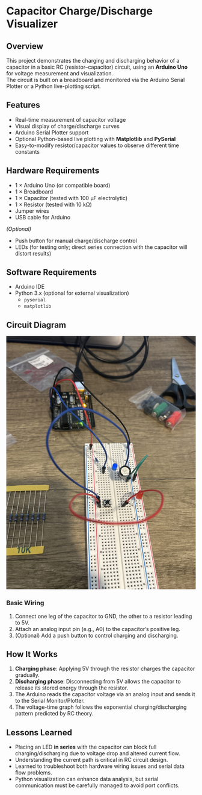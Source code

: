 # Capacitor Charge/Discharge Visualizer

## Overview
This project demonstrates the charging and discharging behavior of a capacitor in a basic RC (resistor–capacitor) circuit, using an **Arduino Uno** for voltage measurement and visualization.  
The circuit is built on a breadboard and monitored via the Arduino Serial Plotter or a Python live-plotting script.

## Features
- Real-time measurement of capacitor voltage
- Visual display of charge/discharge curves
- Arduino Serial Plotter support
- Optional Python-based live plotting with **Matplotlib** and **PySerial**
- Easy-to-modify resistor/capacitor values to observe different time constants

## Hardware Requirements
- 1 × Arduino Uno (or compatible board)
- 1 × Breadboard
- 1 × Capacitor (tested with 100 µF electrolytic)
- 1 × Resistor (tested with 10 kΩ)
- Jumper wires
- USB cable for Arduino

*(Optional)*
- Push button for manual charge/discharge control
- LEDs (for testing only; direct series connection with the capacitor will distort results)

## Software Requirements
- Arduino IDE
- Python 3.x (optional for external visualization)
  - `pyserial`
  - `matplotlib`

## Circuit Diagram
![Circuit Diagram](breadboard.JPEG)  

### Basic Wiring
1. Connect one leg of the capacitor to GND, the other to a resistor leading to 5V.
2. Attach an analog input pin (e.g., A0) to the capacitor’s positive leg.
3. (Optional) Add a push button to control charging and discharging.

## How It Works
1. **Charging phase**: Applying 5V through the resistor charges the capacitor gradually.
2. **Discharging phase**: Disconnecting from 5V allows the capacitor to release its stored energy through the resistor.
3. The Arduino reads the capacitor voltage via an analog input and sends it to the Serial Monitor/Plotter.
4. The voltage-time graph follows the exponential charging/discharging pattern predicted by RC theory.

## Lessons Learned
- Placing an LED **in series** with the capacitor can block full charging/discharging due to voltage drop and altered current flow.
- Understanding the current path is critical in RC circuit design.
- Learned to troubleshoot both hardware wiring issues and serial data flow problems.
- Python visualization can enhance data analysis, but serial communication must be carefully managed to avoid port conflicts.

